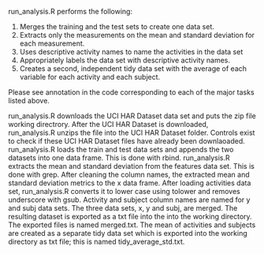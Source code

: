 run_analysis.R performs the following:

1. Merges the training and the test sets to create one data set.
2. Extracts only the measurements on the mean and standard deviation for each measurement.
3. Uses descriptive activity names to name the activities in the data set
4. Appropriately labels the data set with descriptive activity names.
5. Creates a second, independent tidy data set with the average of each variable for each activity and each subject.

Please see annotation in the code corresponding to each of the major tasks listed above.  

run_analysis.R downloads the UCI HAR Dataset data set and puts the zip file working directrory. After the UCI HAR Dataset is downloaded, run_analysis.R unzips the file into the UCI HAR Dataset folder. Controls exist to check if these UCI HAR Dataset files have already been downlaoaded. 
run_analysis.R loads the train and test data sets and appends the two datasets into one data frame. This is done with rbind.
run_analysis.R extracts  the mean and standard deviation from the features data set. This is done with grep.
After cleaning the column names, the extracted mean and standard deviation metrics to the x data frame.
After loading activities data set, run_analysis.R converts it to lower case using tolower and removes underscore with gsub. Activity and subject column names are named for y and subj data sets.
The three data sets, x, y and subj, are merged. The resulting dataset is exported as a txt file into the into the working directory. The exported files is named merged.txt.
The mean of activities and subjects are created as a separate tidy data set which is exported into the working directory as txt file; this is named tidy_average_std.txt.
